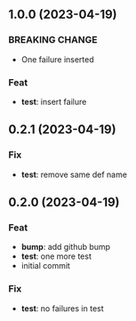 ## 1.0.0 (2023-04-19)

### BREAKING CHANGE

- One failure inserted

### Feat

- **test**: insert failure

## 0.2.1 (2023-04-19)

### Fix

- **test**: remove same def name

## 0.2.0 (2023-04-19)

### Feat

- **bump**: add github bump
- **test**: one more test
- initial commit

### Fix

- **test**: no failures in test
